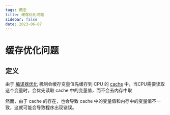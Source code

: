 ```yaml
---
tags: 概念
title: 缓存优化问题
sidebar: false
date: 2023-06-07
---
```

# 缓存优化问题

## 定义

由于 [编译器优化](编译器优化.md) 机制会缓存变量值先缓存到 CPU 的 [cache](缓存.md) 中，当CPU需要读取这个变量时，会优先读取 cache 中的变量值，而不会去内存中取

然而，由于 cache 的存在，也会导致 cache 中的变量值和内存中的变量值不一致，这就可能会导致程序出现错误。